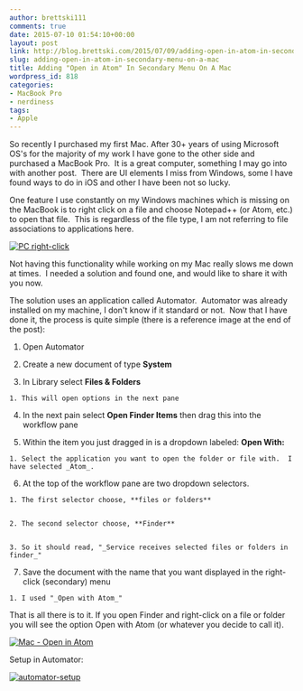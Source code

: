 ```yaml
---
author: brettski111
comments: true
date: 2015-07-10 01:54:10+00:00
layout: post
link: http://blog.brettski.com/2015/07/09/adding-open-in-atom-in-secondary-menu-on-a-mac/
slug: adding-open-in-atom-in-secondary-menu-on-a-mac
title: Adding "Open in Atom" In Secondary Menu On A Mac
wordpress_id: 818
categories:
- MacBook Pro
- nerdiness
tags:
- Apple
---
```


So recently I purchased my first Mac. After 30+ years of using Microsoft OS's for the majority of my work I have gone to the other side and purchased a MacBook Pro.  It is a great computer, something I may go into with another post.  There are UI elements I miss from Windows, some I have found ways to do in iOS and other I have been not so lucky.

One feature I use constantly on my Windows machines which is missing on the MacBook is to right click on a file and choose Notepad++ (or Atom, etc.) to open that file.  This is regardless of the file type, I am not referring to file associations to applications here.

[![PC right-click](https://brettski111.files.wordpress.com/2015/07/pc-right-click1.png?w=150)](https://brettski111.files.wordpress.com/2015/07/pc-right-click1.png)

Not having this functionality while working on my Mac really slows me down at times.  I needed a solution and found one, and would like to share it with you now.

The solution uses an application called Automator.  Automator was already installed on my machine, I don't know if it standard or not.  Now that I have done it, the process is quite simple (there is a reference image at the end of the post):



	
  1. Open Automator

	
  2. Create a new document of type **System**

	
  3. In Library select **Files & Folders**

	
    1. This will open options in the next pane




	
  4. In the next pain select **Open Finder Items** then drag this into the workflow pane

	
  5. Within the item you just dragged in is a dropdown labeled: **Open With:**

	
    1. Select the application you want to open the folder or file with.  I have selected _Atom_.




	
  6. At the top of the workflow pane are two dropdown selectors.

	
    1. The first selector choose, **files or folders**

	
    2. The second selector choose, **Finder**

	
    3. So it should read, "_Service receives selected files or folders in finder_"




	
  7. Save the document with the name that you want displayed in the right-click (secondary) menu

	
    1. I used "_Open with Atom_"





That is all there is to it. If you open Finder and right-click on a file or folder you will see the option Open with Atom (or whatever you decide to call it).

[![Mac - Open in Atom](https://brettski111.files.wordpress.com/2015/07/finder-openinatom.png?w=150)](https://brettski111.files.wordpress.com/2015/07/finder-openinatom.png)











Setup in Automator:

[![automator-setup](https://brettski111.files.wordpress.com/2015/07/automator-setup.png?w=300)](https://brettski111.files.wordpress.com/2015/07/automator-setup.png)
